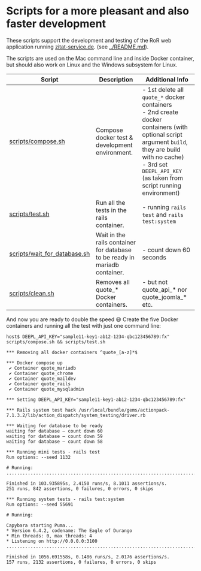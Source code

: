 # Scripts for a more pleasant and also faster development

These scripts support the development and testing of the RoR web application running [zitat-service.de](https://www.zitat-service.de). (see [../README.md](../README.md)).

The scripts are used on the Mac command line and inside Docker container, but should also work on Linux and the Windows subsystem for Linux.

| Script | Description | Additional Info |
| --- | --- | --- |
| [scripts/compose.sh](compose.sh) | Compose docker test & development environment. | - 1st delete all `quote_*` docker containers<br />- 2nd create docker containers (with optional script argument `build`, they are build with no cache)<br />- 3rd set `DEEPL_API_KEY` (as taken from script running environment)  |
| [scripts/test.sh](test.sh) | Run all the tests in the rails container. | - running `rails test` and `rails test:system` |
| [scripts/wait_for_database.sh](wait_for_database.sh) | Wait in the rails container for database to be ready in mariadb container. | - count down 60 seconds |
| [scripts/clean.sh](clean.sh) | Removes all quote_* Docker containers. | - but not quote_api_* nor quote_joomla_* etc. |

And now you are ready to double the speed :smiley: Create the five Docker containers and running all the test with just one command line:
```
host$ DEEPL_API_KEY="sample11-key1-ab12-1234-qbc123456789:fx" scripts/compose.sh && scripts/test.sh

*** Removing all docker containers ^quote_[a-z]*$

*** Docker compose up
 ✔ Container quote_mariadb     
 ✔ Container quote_chrome      
 ✔ Container quote_maildev     
 ✔ Container quote_rails       
 ✔ Container quote_mysqladmin  

*** Setting DEEPL_API_KEY="sample11-key1-ab12-1234-qbc123456789:fx"

*** Rails system test hack /usr/local/bundle/gems/actionpack-7.1.3.2/lib/action_dispatch/system_testing/driver.rb

*** Waiting for database to be ready
waiting for database – count down 60
waiting for database – count down 59
waiting for database – count down 58

*** Running mini tests - rails test
Run options: --seed 1132

# Running:
...........................................................................................................................................................................................................................................................

Finished in 103.935895s, 2.4150 runs/s, 8.1011 assertions/s.
251 runs, 842 assertions, 0 failures, 0 errors, 0 skips

*** Running system tests - rails test:system
Run options: --seed 55691

# Running:

Capybara starting Puma...
* Version 6.4.2, codename: The Eagle of Durango
* Min threads: 0, max threads: 4
* Listening on http://0.0.0.0:3100
............................................................................................................................................................

Finished in 1056.691558s, 0.1486 runs/s, 2.0176 assertions/s.
157 runs, 2132 assertions, 0 failures, 0 errors, 0 skips
```
